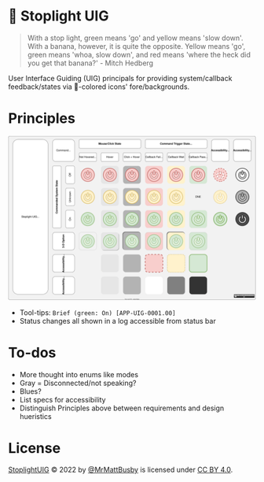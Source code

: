 # 🚦 Stoplight UIG

> With a stop light, green means 'go' and yellow means 'slow down'. With a banana, however, it is quite the opposite. Yellow means 'go', green means 'whoa, slow down', and red means 'where the heck did you get that banana?' - Mitch Hedberg

User Interface Guiding (UIG) principals for providing system/callback feedback/states via 🚦-colored icons' fore/backgrounds.

# Principles

![](./StoplightUIG.drawio.svg)

- Tool-tips: `Brief (green: On) [APP-UIG-0001.00]`
- Status changes all shown in a log accessible from status bar

# To-dos

- More thought into enums like modes
- Gray = Disconnected/not speaking?
- Blues?
- List specs for accessibility
- Distinguish Principles above between requirements and design hueristics

# License

 [StoplightUIG](https://github.com/MrMattBusby/StoplightUIG) © 2022 by [@MrMattBusby](https://github.com/MrMattBusby) is licensed under [CC BY 4.0](https://creativecommons.org/licenses/by/4.0/).
